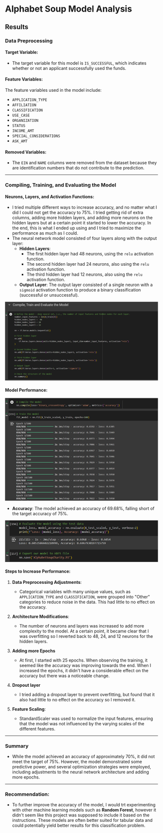 # Alphabet Soup Model Analysis

## Results

### Data Preprocessing

#### Target Variable:
- The target variable for this model is `IS_SUCCESSFUL`, which indicates whether or not an applicant successfully used the funds.

#### Feature Variables:
The feature variables used in the model include:
- `APPLICATION_TYPE`
- `AFFILIATION`
- `CLASSIFICATION`
- `USE_CASE`
- `ORGANIZATION`
- `STATUS`
- `INCOME_AMT`
- `SPECIAL_CONSIDERATIONS`
- `ASK_AMT`

#### Removed Variables:
- The `EIN` and `NAME` columns were removed from the dataset because they are identification numbers that do not contribute to the prediction.

---

### Compiling, Training, and Evaluating the Model

#### Neurons, Layers, and Activation Functions:
- I tried multiple different ways to increase accuracy, and no matter what I did I could not get the accuracy to 75%. I tried getting rid of extra columns, adding more hidden layers, and adding more neurons on the hidden layers but at a certain point it started to lower the accuracy. In the end, this is what I ended up using and I tried to maximize the performance as much as I could. 
- The neural network model consisted of four layers along with the output layer:
  - **Hidden Layers**:
    - The first hidden layer had 48 neurons, using the `relu` activation function.
    - The second hidden layer had 24 neurons, also using the `relu` activation function.
    - The third hidden layer had 12 neurons, also using the `relu` activation function.
  - **Output Layer**: The output layer consisted of a single neuron with a `sigmoid` activation function to produce a binary classification (successful or unsuccessful).
    
 ![Compiling the Model](images/define.png)

#### Model Performance:
![Model Training](images/compileTrain.png)

- **Accuracy**: The model achieved an accuracy of 69.68%, falling short of the target accuracy of 75%.
  
![Evaluation](images/Evaluation.png)


#### Steps to Increase Performance:
1. **Data Preprocessing Adjustments**: 
   - Categorical variables with many unique values, such as `APPLICATION_TYPE` and `CLASSIFICATION`, were grouped into "Other" categories to reduce noise in the data. This had little to no effect on the accuracy.
   
2. **Architecture Modifications**: 
   - The number of neurons and layers was increased to add more complexity to the model. At a certain point, it became clear that I was overfitting so I reverted back to 48, 24, and 12 neurons for the hidden layers.
  
3. **Adding more Epochs**
   - At first, I started with 25 epochs. When observing the training, it seemed like the accuracy was improving towards the end. When I increased the epochs, it didn't have a considerable effect on the accuracy but there was a noticeable change. 
  
3. **Dropout layer**
   - I tried adding a dropout layer to prevent overfitting, but found that it also had little to no effect on the accuracy so I removed it.
   
5. **Feature Scaling**: 
   - StandardScaler was used to normalize the input features, ensuring that the model was not influenced by the varying scales of the different features.

---

### Summary
- While the model achieved an accuracy of approximately 70%, it did not meet the target of 75%. However, the model demonstrated some predictive power, and several optimization strategies were employed, including adjustments to the neural network architecture and adding more epochs.

---

### Recommendation:
- To further improve the accuracy of the model, I would trt experimenting with other machine learning models such as **Random Forest**, however it didn't seem like this project was supposed to include it based on the instructions. These models are often better suited for tabular data and could potentially yield better results for this classification problem.
